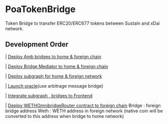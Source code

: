 # PoaTokenBridge
 Token Bridge to transfer ERC20/ERC677 tokens between Sustain and xDai network.

## Development Order

| [Deploy Amb bridges to home & foreign chain](tokenbridge/contract/README.md)

| [Deploy Bridge Mediator to home & foreign chain](bridge-contracts/README.md)

| [Deploy subgraph for home & foreign network](subgraph/README.md)

| [Launch oracle](tokenbridge/oracle/README.md)(use arbitrage message bridge)

| [Integrate subgraph , bridges to Frontend](dapp/README.md)

| [Deploy WETHOmnibridgeRouter contract to foreign chain](WETHOmnibridgeRouter.sol)
    Bridge : foreign bridge address
    Weth : WETH address in foreign network (native coin will be converted to this address when bridge to home network)

